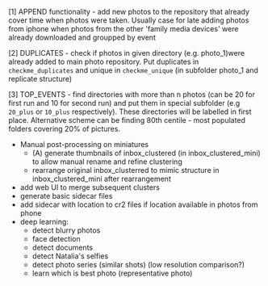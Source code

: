 [1] APPEND functionality - add new photos to the repository that already cover 
time when photos were taken. Usually case for late adding photos from iphone
 when photos from the other 'family media devices' were already downloaded 
 and groupped by event

[2] DUPLICATES - check if photos in given directory (e.g. photo_1)were already 
added to main photo repository. Put duplicates in `checkme_duplicates` and 
unique in `checkme_unique` (in subfolder photo_1 and replicate structure)
 
[3] TOP_EVENTS - find directories with more than n photos (can be 20 for 
first run and 10 for second run) and put them in special subfolder (e.g 
`20_plus` or `10_plus` respectively). These directories will be labelled in 
first place. Alternative scheme can be finding 80th centile - most populated
 folders covering 20% of pictures.

* Manual post-processing on miniatures
    * (A) generate thumbnails of inbox_clustered (in inbox_clustered_mini) to 
allow manual rename and refine clustering
    * rearrange original inbox_clusterred to mimic structure in 
inbox_clustered_mini after rearrangement
* add web UI to merge subsequent clusters
* generate basic sidecar files
* add sidecar with location to cr2 files if location available in photos 
from phone
* deep learning:
    * detect blurry photos
    * face detection
    * detect documents
    * detect Natalia's selfies
    * detect photo series (similar shots) (low resolution comparison?)
    * learn which is best photo (representative photo)
    
        
